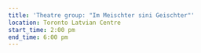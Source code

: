 ```yaml
---
title: 'Theatre group: "Im Meischter sini Geischter"'
location: Toronto Latvian Centre
start_time: 2:00 pm
end_time: 6:00 pm
---
```

